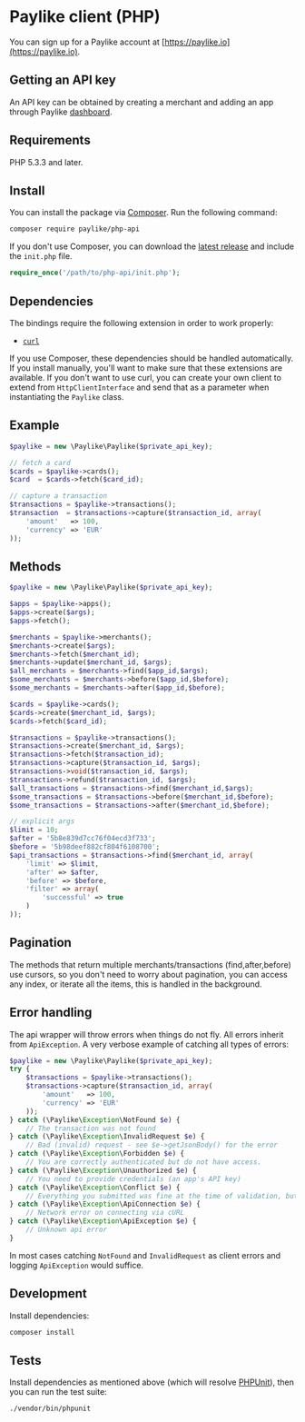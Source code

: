 # Paylike client (PHP)

You can sign up for a Paylike account at [https://paylike.io](https://paylike.io).

## Getting an API key

An API key can be obtained by creating a merchant and adding an app through
Paylike [dashboard](https://app.paylike.io).

## Requirements

PHP 5.3.3 and later.

## Install

You can install the package via [Composer](http://getcomposer.org/). Run the following command:

```bash
composer require paylike/php-api
```

If you don't use Composer, you can download the [latest release](https://github.com/paylike/php-api/releases) and include the `init.php` file.

```php
require_once('/path/to/php-api/init.php');
```

## Dependencies

The bindings require the following extension in order to work properly:

- [`curl`](https://secure.php.net/manual/en/book.curl.php)

If you use Composer, these dependencies should be handled automatically. If you install manually, you'll want to make sure that these extensions are available.
If you don't want to use curl, you can create your own client to extend from `HttpClientInterface` and send that as a parameter when instantiating the `Paylike` class.

## Example

```php
$paylike = new \Paylike\Paylike($private_api_key);

// fetch a card
$cards = $paylike->cards();
$card  = $cards->fetch($card_id);

// capture a transaction
$transactions = $paylike->transactions();
$transaction  = $transactions->capture($transaction_id, array(
    'amount'   => 100,
    'currency' => 'EUR'
));
```

## Methods
```php
$paylike = new \Paylike\Paylike($private_api_key);

$apps = $paylike->apps();
$apps->create($args);
$apps->fetch();

$merchants = $paylike->merchants();
$merchants->create($args);
$merchants->fetch($merchant_id);
$merchants->update($merchant_id, $args);
$all_merchants = $merchants->find($app_id,$args);
$some_merchants = $merchants->before($app_id,$before);
$some_merchants = $merchants->after($app_id,$before);

$cards = $paylike->cards();
$cards->create($merchant_id, $args);
$cards->fetch($card_id);

$transactions = $paylike->transactions();
$transactions->create($merchant_id, $args);
$transactions->fetch($transaction_id);
$transactions->capture($transaction_id, $args);
$transactions->void($transaction_id, $args);
$transactions->refund($transaction_id, $args);
$all_transactions = $transactions->find($merchant_id,$args);
$some_transactions = $transactions->before($merchant_id,$before);
$some_transactions = $transactions->after($merchant_id,$before);

// explicit args
$limit = 10;
$after = '5b8e839d7cc76f04ecd3f733';
$before = '5b98deef882cf804f6108700';
$api_transactions = $transactions->find($merchant_id, array(
    'limit' => $limit,
    'after' => $after,
    'before' => $before,
    'filter' => array(
        'successful' => true
    )
));
```

## Pagination
The methods that return multiple merchants/transactions (find,after,before) use cursors, so you don't need to worry about pagination, you can access any index, or iterate all the items, this is handled in the background.

## Error handling

The api wrapper will throw errors when things do not fly. All errors inherit from
`ApiException`. A very verbose example of catching all types of errors:

```php
$paylike = new \Paylike\Paylike($private_api_key);
try {
    $transactions = $paylike->transactions();
    $transactions->capture($transaction_id, array(
        'amount'   => 100,
        'currency' => 'EUR'
    ));
} catch (\Paylike\Exception\NotFound $e) {
    // The transaction was not found
} catch (\Paylike\Exception\InvalidRequest $e) {
    // Bad (invalid) request - see $e->getJsonBody() for the error
} catch (\Paylike\Exception\Forbidden $e) {
    // You are correctly authenticated but do not have access.
} catch (\Paylike\Exception\Unauthorized $e) {
    // You need to provide credentials (an app's API key)
} catch (\Paylike\Exception\Conflict $e) {
    // Everything you submitted was fine at the time of validation, but something changed in the meantime and came into conflict with this (e.g. double-capture).
} catch (\Paylike\Exception\ApiConnection $e) {
    // Network error on connecting via cURL
} catch (\Paylike\Exception\ApiException $e) {
    // Unknown api error
}
```

In most cases catching `NotFound` and `InvalidRequest` as client errors
and logging `ApiException` would suffice.

## Development

Install dependencies:

``` bash
composer install
```

## Tests

Install dependencies as mentioned above (which will resolve [PHPUnit](http://packagist.org/packages/phpunit/phpunit)), then you can run the test suite:

```bash
./vendor/bin/phpunit
```
